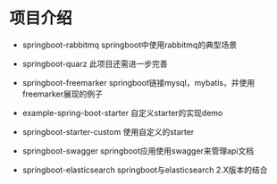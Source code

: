 # 项目介绍

* springboot-rabbitmq
springboot中使用rabbitmq的典型场景

* springboot-quarz
此项目还需进一步完善

* springboot-freemarker
springboot链接mysql，mybatis，并使用freemarker展现的例子

* example-spring-boot-starter
自定义starter的实现demo

* springboot-starter-custom
使用自定义的starter

* springboot-swagger
springboot应用使用swagger来管理api文档

* springboot-elasticsearch
springboot与elasticsearch 2.X版本的结合